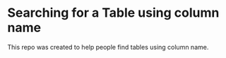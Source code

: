 # Searching for a Table using column name
This repo was created to help people find tables using column name.
